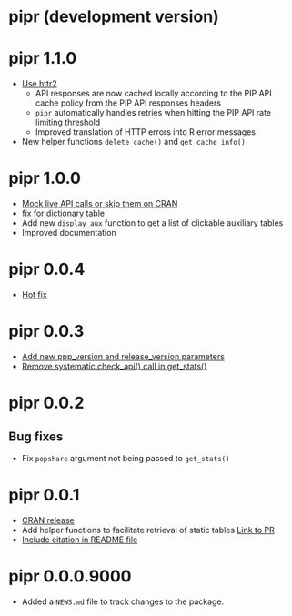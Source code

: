 # pipr (development version)

# pipr 1.1.0

* [Use httr2](https://github.com/worldbank/pipr/pull/70)
  * API responses are now cached locally according to the PIP API cache policy
  from the PIP API responses headers
  * `pipr` automatically handles retries when hitting the PIP API rate limiting
  threshold
  * Improved translation of HTTP errors into R error messages
* New helper functions `delete_cache()` and `get_cache_info()`

# pipr 1.0.0

* [Mock live API calls or skip them on CRAN](https://github.com/worldbank/pipr/pull/45)
* [fix for dictionary table](https://github.com/worldbank/pipr/pull/43)
* Add new `display_aux` function to get a list of clickable auxiliary tables
* Improved documentation

# pipr 0.0.4

* [Hot fix](https://github.com/worldbank/pipr/pull/40)

# pipr 0.0.3

* [Add new ppp_version and release_version parameters](https://github.com/worldbank/pipr/pull/38)
* [Remove systematic check_api() call in get_stats()](https://github.com/worldbank/pipr/pull/38)

# pipr 0.0.2

## Bug fixes
* Fix `popshare` argument not being passed to `get_stats()`

# pipr 0.0.1

* [CRAN release](https://github.com/worldbank/pipr/issues/18)
* Add helper functions to facilitate retrieval of static tables [Link to PR](https://github.com/worldbank/pipr/pull/27)
* [Include citation in README file](https://github.com/worldbank/pipr/issues/31)

# pipr 0.0.0.9000

* Added a `NEWS.md` file to track changes to the package.
